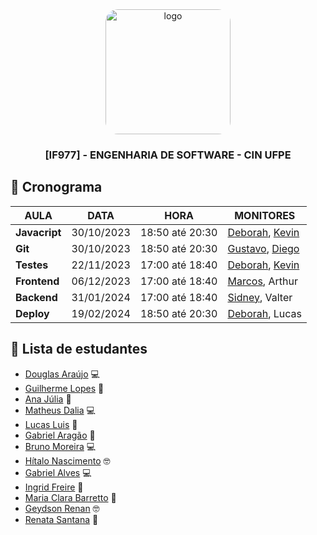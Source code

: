 <div align="center">

  <img src="https://user-images.githubusercontent.com/42525687/203692147-cb274f74-7e73-4869-b460-1dc967fb4786.png" alt="logo" width="200" height="auto" style="border-radius:20px;" />

  <h3>
    [IF977] - ENGENHARIA DE SOFTWARE - CIN UFPE
  </h3>

</div>

## :calendar: Cronograma

| AULA          | DATA       | HORA            | MONITORES                                                                          |
| ------------- | ---------- | --------------- | ---------------------------------------------------------------------------------- |
| **Javacript** | 30/10/2023 | 18:50 até 20:30 | [Deborah](https://github.com/debespindola), [Kevin](https://github.com/kevbeltrao) |
| **Git**       | 30/10/2023 | 18:50 até 20:30 | [Gustavo](https://github.com/gustavo-ghcs), [Diego](https://github.com/Diragonz)   |
| **Testes**    | 22/11/2023 | 17:00 até 18:40 | [Deborah](https://github.com/debespindola), [Kevin](https://github.com/kevbeltrao) |
| **Frontend**  | 06/12/2023 | 17:00 até 18:40 | [Marcos](https://github.com/marcoslima12), Arthur                                  |
| **Backend**   | 31/01/2024 | 17:00 até 18:40 | [Sidney](https://github.com/silvercent011), Valter                                 |
| **Deploy**    | 19/02/2024 | 18:50 até 20:30 | [Deborah](https://github.com/debespindola), Lucas                                  |

## :fairy: Lista de estudantes

- [Douglas Araújo](https://github.com/thedouglasaraujo) :computer:
- [Guilherme Lopes](https://github.com/guilopesrbc) :rocket:
- [Ana Júlia](https://github.com/AnaJulia22) :fairy:
- [Matheus Dalia](https://github.com/MatheusDalia) :computer:
- [Lucas Luis](https://github.com/LucasLuis-Dev) :rocket:
- [Gabriel Aragão](https://github.com/gabrielaragao01) :banana:
- [Bruno Moreira](https://github.com/brunom764) :computer:
- [Hítalo Nascimento](https://github.com/HitaloNasc) :nerd_face:
- [Gabriel Alves](https://github.com/gaba23) :computer:
- [Ingrid Freire](https://github.com/ingridfsl) :ghost:
- [Maria Clara Barretto](https://github.com/clarabarretto) :mirror_ball:
- [Geydson Renan](https://github.com/geydsonrenan) :nerd_face:
- [Renata Santana](https://github.com/RenataAndradeSnatana) :hibiscus:
